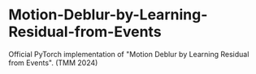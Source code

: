 # Motion-Deblur-by-Learning-Residual-from-Events
Official PyTorch implementation of "Motion Deblur by Learning Residual from Events". (TMM 2024)
